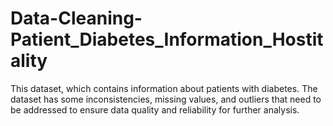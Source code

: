 # Data-Cleaning-Patient_Diabetes_Information_Hostitality
This dataset, which contains information about patients with diabetes. The dataset has some inconsistencies, missing values, and outliers that need to be addressed to ensure data quality and reliability for further analysis.
